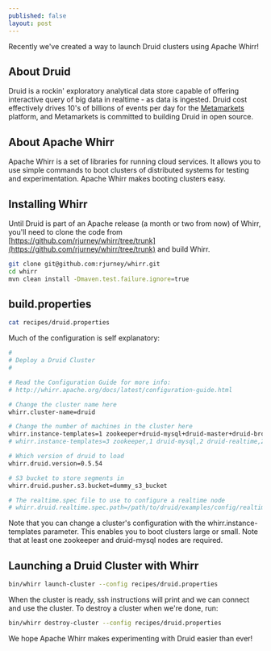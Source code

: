 ```yaml
---
published: false
layout: post
---
```


Recently we've created a way to launch Druid clusters using Apache Whirr!

## About Druid ##
Druid is a rockin' exploratory analytical data store capable of offering interactive query of big data in realtime - as data is ingested. Druid cost effectively drives 10's of billions of events per day for the [Metamarkets](www.metamarkets.com) platform, and Metamarkets is committed to building Druid in open source.

## About Apache Whirr ##
Apache Whirr is a set of libraries for running cloud services. It allows you to use simple commands to boot clusters of distributed systems for testing and experimentation. Apache Whirr makes booting clusters easy.

## Installing Whirr ##
Until Druid is part of an Apache release (a month or two from now) of Whirr, you'll need to clone the code from [https://github.com/rjurney/whirr/tree/trunk](https://github.com/rjurney/whirr/tree/trunk) and build Whirr.

```bash
git clone git@github.com:rjurney/whirr.git
cd whirr
mvn clean install -Dmaven.test.failure.ignore=true
```

## build.properties ##

```bash
cat recipes/druid.properties
```
Much of the configuration is self explanatory:
```bash
#
# Deploy a Druid Cluster
#

# Read the Configuration Guide for more info:
# http://whirr.apache.org/docs/latest/configuration-guide.html

# Change the cluster name here
whirr.cluster-name=druid

# Change the number of machines in the cluster here
whirr.instance-templates=1 zookeeper+druid-mysql+druid-master+druid-broker+druid-compute+druid-realtime
# whirr.instance-templates=3 zookeeper,1 druid-mysql,2 druid-realtime,2 druid-broker,2 druid-master,5 druid-compute

# Which version of druid to load
whirr.druid.version=0.5.54

# S3 bucket to store segments in
whirr.druid.pusher.s3.bucket=dummy_s3_bucket

# The realtime.spec file to use to configure a realtime node
# whirr.druid.realtime.spec.path=/path/to/druid/examples/config/realtime/realtime.spec
```

Note that you can change a cluster's configuration with the whirr.instance-templates parameter. This enables you to boot clusters large or small. Note that at least one zookeeper and druid-mysql nodes are required.

## Launching a Druid Cluster with Whirr ##

```bash
bin/whirr launch-cluster --config recipes/druid.properties
```

When the cluster is ready, ssh instructions will print and we can connect and use the cluster. To destroy a cluster when we're done, run:

```bash
bin/whirr destroy-cluster --config recipes/druid.properties
```

We hope Apache Whirr makes experimenting with Druid easier than ever!